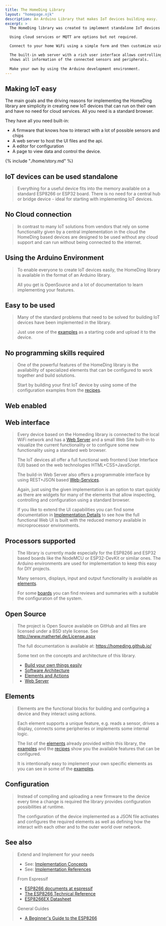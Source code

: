 ```yaml
---
title: The HomeDing Library
layout: "homepage.njk"
description: An Arduino Library that makes IoT devices building easy.
excerpt: >
  The HomeDing library was created to implement standalone IoT devices with the Arduino framework easily.

  Using cloud services or MQTT are options but not required.

  Connect to your home WiFi using a simple form and then customize using a low code and easy configuration.

  The built-in web server with a rich user interface allows controlling the device and
  shows all information of the connected sensors and peripherals.
  
  Make your own by using the Arduino development environment.
---
```


## Making IoT easy

The main goals and the driving reasons for implementing the HomeDing library are simplicity in creating new IoT devices that can run on their own and have no need for cloud services. All you need is a standard browser.

They have all you need built-in:

* A firmware that knows how to interact with a lot of possible sensors and chips
* A web server to host the UI files and the api.
* A editor for configuration
* A page to view data and control the device.


{% include "./home/story.md" %}


## IoT devices can be used standalone

> Everything for a useful device fits into the memory available on a standard ESP8266 or ESP32 board.
> There is no need for a central hub or bridge device - ideal for starting with implementing IoT devices.


## No Cloud connection

> In contrast to many IoT solutions from vendors that rely on some functionality given by a central implementation in the cloud the HomeDing based devices
> are designed to be used without any cloud support and can run without being connected to the internet.


## Using the Arduino Environment

> To enable everyone to create IoT devices easily, the HomeDing library is available in the format of an Arduino library.
>
> All you get is OpenSource and a lot of documentation to learn implementing your features.


## Easy to be used

> Many of the standard problems that need to be solved for building IoT devices have been implemented in the library.
>
> Just use one of the [examples](/examples/index.md) as a starting code and upload it to the device.


## No programming skills required

> One of the powerful features of the HomeDing library is the availability of specialized elements that can be configured to work together and build solutions.
>
> Start by building your first IoT device by using some of the configuration examples from the [recipes](/recipes/index.md).


## Web enabled

## Web interface

> Every device based on the Homeding library is connected to the local WiFi network and has a [Web Server](/concepts/paper04.md)
> and a small Web Site built-in to visualize the current functionality or to configure some new functionality using a standard web browser.
>
> The IoT devices all offer a full functional web frontend User Interface (UI) based on the web technologies HTML+CSS+JavaScript.
>
> The build-in Web Server also offers a programmable interface by using REST+JSON based [Web-Services](/dev/webservices.md).
>
> Again, just using the given implementation is an option to start quickly as there are widgets for many of the elements
> that allow inspecting, controlling and configuration using a standard browser.
>
> If you like to extend the UI capabilities you can find some documentation in [Implementation Details](/dev/index.md) to see
> how the full functional Web UI is built with the reduced memory available in microprocessor environments.


## Processors supported

> The library is currently made especially for the ESP8266 and ESP32 based boards like the NodeMCU or ESP32-DevKit or similar ones.
> The Arduino environments are used for implementation to keep this easy for DIY projects.
>
> Many sensors, displays, input and output functionality is available as [elements](/elements/index.md).
>
> For some [boards](/boards/index.md) you can find reviews and summaries with a suitable the configuration of the system.


## Open Source

> The project is Open Source available on GitHub and all files are licensed under a BSD style license.
> See <http://www.mathertel.de/License.aspx>
>
> The full documentation is available at: <https://homeding.github.io/>
>
> Some text on the concepts and architecture of this library.
>
> * [Build your own things easily](/concepts/paper01.md)
> * [Software Architecture](/concepts/paper02.md)
> * [Elements and Actions](/concepts/paper03.md)
> * [Web Server](/concepts/paper04.md)


## Elements

> Elements are the functional blocks for building and configuring a device and they interact using actions.
>
> Each element supports a unique feature, e.g. reads a sensor, drives a display, connects some peripheries or implements some internal logic.
>
> The list of the [elements](/elements/index.md) already provided within this library,
> the [examples](/examples/index.md) and the [recipes](/recipes/index.md) show you the available features that can be configured.
>
> It is intentionally easy to implement your own specific elements as you can see in some of the [examples](/examples/index.md).


## Configuration

> Instead of compiling and uploading a new firmware to the device every time a change is required
> the library provides configuration possibilities at runtime.
>
> The configuration of the device implemented as a JSON file activates and configures the required elements
> as well as defining how the interact with each other and to the outer world over network.


## See also

> Extend and Implement for your needs
>
> * See: [Implementation Concepts](/concepts/index.md)
> * See: [Implementation References](/dev/index.md)
>
> From Espressif
>
> * [ESP8266 documents at espressif](https://www.espressif.com/en/support/download/documents?keys=ESP8266)
> * [The ESP8266 Technical Reference](https://www.espressif.com/sites/default/files/documentation/esp8266-technical_reference_en.pdf)
> * [ESP8266EX Datasheet](https://www.espressif.com/sites/default/files/documentation/0a-esp8266ex_datasheet_en.pdf)
>
> General Guides
>
> * [A Beginner's Guide to the ESP8266](https://tttapa.github.io/ESP8266/Chap01%20-%20ESP8266.html)
